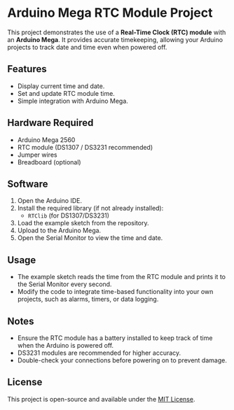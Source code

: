 # Arduino Mega RTC Module Project

This project demonstrates the use of a **Real-Time Clock (RTC) module** with an **Arduino Mega**. It provides accurate timekeeping, allowing your Arduino projects to track date and time even when powered off.

## Features

- Display current time and date.
- Set and update RTC module time.
- Simple integration with Arduino Mega.


## Hardware Required

- Arduino Mega 2560
- RTC module (DS1307 / DS3231 recommended)
- Jumper wires
- Breadboard (optional)

## Software

1. Open the Arduino IDE.
2. Install the required library (if not already installed):
   - `RTClib` (for DS1307/DS3231)
3. Load the example sketch from the repository.
4. Upload to the Arduino Mega.
5. Open the Serial Monitor to view the time and date.

## Usage

- The example sketch reads the time from the RTC module and prints it to the Serial Monitor every second.
- Modify the code to integrate time-based functionality into your own projects, such as alarms, timers, or data logging.

## Notes

- Ensure the RTC module has a battery installed to keep track of time when the Arduino is powered off.
- DS3231 modules are recommended for higher accuracy.
- Double-check your connections before powering on to prevent damage.

## License

This project is open-source and available under the [MIT License](LICENSE).

